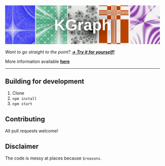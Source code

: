![](res/demo/readme.png)

_Want to go straight to the point? __[→ Try it for yourself!](https://kaapporaivio.fi/graph?demo=1)___

More information available __[here](https://kaapporaivio.fi/graph/about)__

----

## Building for development

1. Clone
2. `npm install`
3. `npm start`

## Contributing

All pull requests welcome!


## Disclaimer

The code is messy at places because `$reasons`.